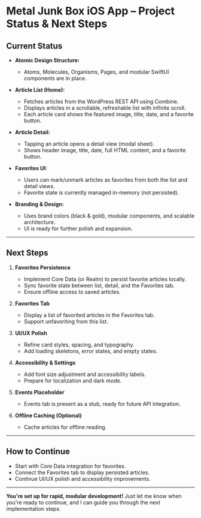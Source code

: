 # Metal Junk Box iOS App – Project Status & Next Steps

## **Current Status**

- **Atomic Design Structure:**  
  - Atoms, Molecules, Organisms, Pages, and modular SwiftUI components are in place.

- **Article List (Home):**
  - Fetches articles from the WordPress REST API using Combine.
  - Displays articles in a scrollable, refreshable list with infinite scroll.
  - Each article card shows the featured image, title, date, and a favorite button.

- **Article Detail:**
  - Tapping an article opens a detail view (modal sheet).
  - Shows header image, title, date, full HTML content, and a favorite button.

- **Favorites UI:**
  - Users can mark/unmark articles as favorites from both the list and detail views.
  - Favorite state is currently managed in-memory (not persisted).

- **Branding & Design:**
  - Uses brand colors (black & gold), modular components, and scalable architecture.
  - UI is ready for further polish and expansion.

---

## **Next Steps**

1. **Favorites Persistence**
   - Implement Core Data (or Realm) to persist favorite articles locally.
   - Sync favorite state between list, detail, and the Favorites tab.
   - Ensure offline access to saved articles.

2. **Favorites Tab**
   - Display a list of favorited articles in the Favorites tab.
   - Support unfavoriting from this list.

3. **UI/UX Polish**
   - Refine card styles, spacing, and typography.
   - Add loading skeletons, error states, and empty states.

4. **Accessibility & Settings**
   - Add font size adjustment and accessibility labels.
   - Prepare for localization and dark mode.

5. **Events Placeholder**
   - Events tab is present as a stub, ready for future API integration.

6. **Offline Caching (Optional)**
   - Cache articles for offline reading.

---

## **How to Continue**

- Start with Core Data integration for favorites.
- Connect the Favorites tab to display persisted articles.
- Continue UI/UX polish and accessibility improvements.

---

**You're set up for rapid, modular development!**
Just let me know when you're ready to continue, and I can guide you through the next implementation steps. 